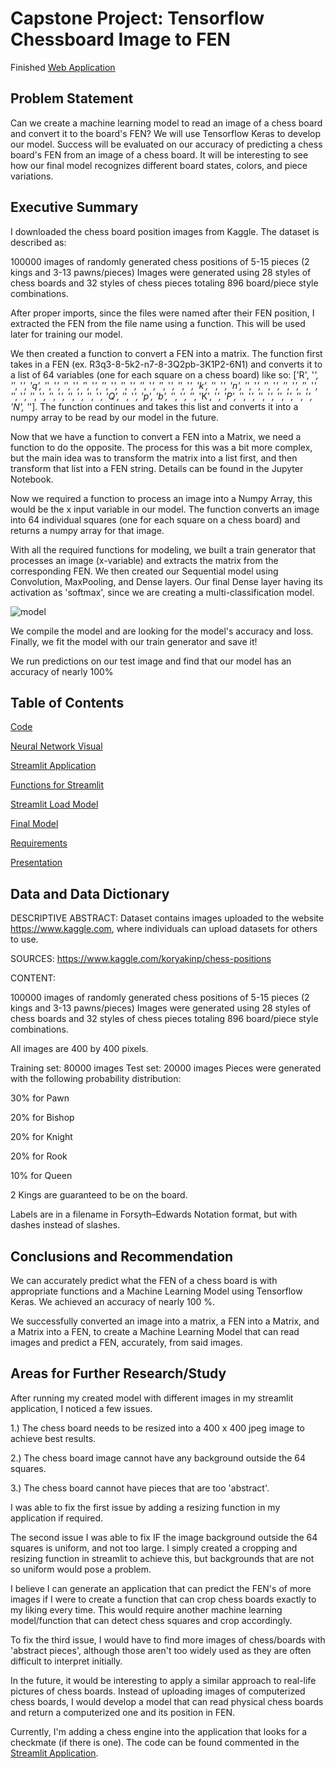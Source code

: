 # Capstone Project: Tensorflow Chessboard Image to FEN 
Finished [Web Application](https://share.streamlit.io/dennisstoli/chessboardtofen/main/board_to_fen.py)

## Problem Statement
   
Can we create a machine learning model to read an image of a chess board and convert it to the board's FEN?
We will use Tensorflow Keras to develop our model.
Success will be evaluated on our accuracy of predicting a chess board's FEN from an image of a chess board.
It will be interesting to see how our final model recognizes different board states, colors, and piece variations.

## Executive Summary
    
I downloaded the chess board position images from Kaggle. 
The dataset is described as: 

100000 images of randomly generated chess positions of 5-15 pieces (2 kings and 3-13 pawns/pieces)
Images were generated using 28 styles of chess boards and 32 styles of chess pieces totaling 896 board/piece style combinations.

After proper imports, since the files were named after their FEN position, I extracted the FEN from the file name using a function. This will be used later for training our model. 

We then created a function to convert a FEN into a matrix. The function first takes in a FEN (ex. R3q3-8-5k2-n7-8-3Q2pb-3K1P2-6N1) and converts it to a list of 64 variables (one for each square on a chess board) like so: ['R', '_', '_', '_', 'q', '_', '_', '_', '_', '_', '_', '_', '_', '_', '_', '_', '_', '_', '_', '_', '_', 'k', '_', '_', 'n', '_', '_', '_', '_', '_', '_', '_', '_', '_', '_', '_', '_', '_', '_', '_', '_', '_', '_', 'Q', '_', '_', 'p', 'b', '_', '_', '_', 'K', '_', 'P', '_', '_', '_', '_', '_', '_', '_', '_', 'N', '_']. The function continues and takes this list and converts it into a numpy array to be read by our model in the future.

Now that we have a function to convert a FEN into a Matrix, we need a function to do the opposite.
The process for this was a bit more complex, but the main idea was to transform the matrix into a list first, and then transform that list into a FEN string. Details can be found in the Jupyter Notebook.

Now we required a function to process an image into a Numpy Array, this would be the x input variable in our model. The function converts an image into 64 individual squares (one for each square on a chess board) and returns a numpy array for that image. 

With all the required functions for modeling, we built a train generator that processes an image (x-variable) and extracts the matrix from the corresponding FEN. We then created our Sequential model using Convolution, MaxPooling, and Dense layers. Our final Dense layer having its activation as 'softmax', since we are creating a multi-classification model. 

![model](https://github.com/dennisstoli/chessboardtoFEN/blob/main/Images/model_viz.png)


We compile the model and are looking for the model's accuracy and loss. Finally, we fit the model with our train generator and save it!

We run predictions on our test image and find that our model has an accuracy of nearly 100%




## Table of Contents


[Code](0_image_to_FEN_CNN.ipynb)

[Neural Network Visual](Images/model_viz.png)

[Streamlit Application](board_to_fen.py)

[Functions for Streamlit](functions.py)

[Streamlit Load Model](load_model.py) 

[Final Model](model.h5) 

[Requirements](requirements.txt)

[Presentation](presentation/capstone.pdf)


## Data and Data Dictionary

DESCRIPTIVE ABSTRACT: Dataset contains images uploaded to the website https://www.kaggle.com, where individuals can upload datasets for others to use.

SOURCES: 
https://www.kaggle.com/koryakinp/chess-positions

CONTENT:

100000 images of randomly generated chess positions of 5-15 pieces (2 kings and 3-13 pawns/pieces)
Images were generated using 28 styles of chess boards and 32 styles of chess pieces totaling 896 board/piece style combinations.

All images are 400 by 400 pixels.

Training set: 80000 images
Test set: 20000 images
Pieces were generated with the following probability distribution:

30% for Pawn

20% for Bishop

20% for Knight

20% for Rook

10% for Queen

2 Kings are guaranteed to be on the board.

Labels are in a filename in Forsyth–Edwards Notation format, but with dashes instead of slashes.

## Conclusions and Recommendation

We can accurately predict what the FEN of a chess board is with appropriate functions and a Machine Learning Model using Tensorflow Keras. We achieved an accuracy of nearly 100 %.

We successfully converted an image into a matrix, a FEN into a Matrix, and a Matrix into a FEN, to create a Machine Learning Model that can read images and predict a FEN, accurately, from said images.



## Areas for Further Research/Study

After running my created model with different images in my streamlit application, I noticed a few issues.

1.) The chess board needs to be resized into a 400 x 400 jpeg image to achieve best results.

2.) The chess board image cannot have any background outside the 64 squares.

3.) The chess board cannot have pieces that are too 'abstract'.

I was able to fix the first issue by adding a resizing function in my application if required.

The second issue I was able to fix IF the image background outside the 64 squares is uniform, and not too large. I simply created a cropping and resizing function in streamlit to achieve this, but backgrounds that are not so uniform would pose a problem.

I believe I can generate an application that can predict the FEN's of more images if I were to create a function that can crop chess boards exactly to my liking every time. This would require another machine learning model/function that can detect chess squares and crop accordingly.

To fix the third issue, I would have to find more images of chess/boards with 'abstract pieces', although those aren't too widely used as they are often difficult to interpret initially.

In the future, it would be interesting to apply a similar approach to real-life pictures of chess boards. Instead of uploading images of computerized chess boards, I would develop a model that can read physical chess boards and return a computerized one and its position in FEN.

Currently, I'm adding a chess engine into the application that looks for a checkmate (if there is one). The code can be found commented in the [Streamlit Application](board_to_fen.py).
